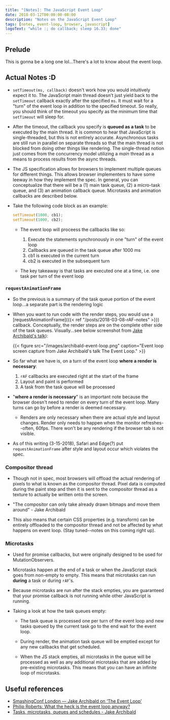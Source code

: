 ```yaml
---
title: "[Notes]: The JavaScript Event Loop"
date: 2018-03-12T00:00:00-08:00
description: "Notes on the JavaScript Event Loop"
tags: [notes, event-loop, browser, javascript]
logoText: "while :; do callback; sleep 16.33; done"
---
```


## Prelude

This is gonna be a long one lol...There's a lot to know about the event loop.

## Actual Notes :D

- `setTimeout(ms, callback)` doesn't work how you would intuitively expect it to. The JavaScript
  main thread doesn't just yield back to the `setTimeout` callback exactly after the specified `ms`.
  It must wait for a "turn" of the event loop in addition to the specified timeout. So really, you
  should think of the timeout you specify as the minimum time that `setTimeout` will sleep for.

- After the timeout, the callback you specify is **queued as a task** to be executed by the main
  thread. It is common to hear that JavaScript is single-threaded, but this is not entirely
  accurate. Asynchronous tasks are still run in parallel on separate threads so that the main thread
  is not blocked from doing other things like rendering. The single-thread notion just comes from
  the concurrency model utilizing a _main_ thread as a means to process results from the async
  threads.

- The JS specification allows for browsers to implement multiple queues for different things. This
  allows browser implementers to have some leeway in how they implement the spec. In general, you
  can conceptualize that there will be a (1) main task queue, (2) a micro-task queue, and (3) an
  animation callback queue. Microtasks and animation callbacks are described below.

- Take the following code block as an example:

  ```javascript
  setTimeout(1000, cb1);
  setTimeout(1000, cb2);
  ```

  - The event loop will proceess the callbacks like so:

    1. Execute the statements synchronously in one "turn" of the event loop
    1. Callbacks are queued in the task queue after 1000 ms
    1. cb1 is executed in the current turn
    1. cb2 is executed in the subsequent turn

  - The key takeaway is that tasks are executed one at a time, i.e. one task per turn of the event
    loop

### `requestAnimationFrame`

- So the previous is a summary of the task queue portion of the event loop...a separate part is the
  rendering logic

- When you want to run code with the render steps, you would use a
  [requestAnimationFrame]({{< ref "/posts/2018-03-08-rAF-notes" >}}) callback. Conceptually, the
  render steps are on the complete other side of the task queues. Visually...see below screenshot
  from [Jake Archibald's talk](https://vimeo.com/254947206)):

  {{< figure src="/images/archibald-event-loop.png" caption="Event loop screen capture from Jake Archibald's talk The Event Loop." >}}

- So far what we have is, on a turn of the event loop **where a render is necessary**:

  1. `rAF` callbacks are executed right at the start of the frame
  1. Layout and paint is performed
  1. A task from the task queue will be processed

- "**where a render is necessary**" is an important note because the browser doesn't need to render
  on every turn of the event loop. Many turns can go by before a render is deemed necessary.

  - Renders are only necessary when there are actual style and layout changes. Render only needs to
    happen when the monitor refreshes--often, 60fps. There won't be any rendering if the browser tab
    is not visible.

- As of this writing (3-15-2018), Safari and Edge(?) put `requestAnimationFrame` after style and
  layout occur which violates the spec.

### Compositor thread

- Though not in spec, most browsers will offload the actual rendering of pixels to what is known as
  the compositor thread. Pixel data is computed during the paint step and then it is sent to the
  compositor thread as a texture to actually be written onto the screen.

- "The compositor can only take already drawn bitmaps and move them around" - Jake Archibald

- This also means that certain CSS properties (e.g. transform) can be entirely offloaded to the
  compositor thread and not be affected by what happens on event loop. (Stay tuned--notes on this
  coming right up).

### Microtasks

- Used for promise callbacks, but were originally designed to be used for MutationObservers.

- Microtasks happen at the end of a task or when the JavaScript stack goes from non-empty to empty.
  This means that microtasks can run **during** a task or during `rAF`'s.

- Because microtasks are run after the stack empties, you are guaranteed that your promise callback
  is not running while other JavaScript is running.

- Taking a look at how the task queues empty:

  - The task queue is processed one per turn of the event loop and new tasks queued by the current
    task go to the end wait for the event loop.

  - During render, the animation task queue will be emptied except for any new callbacks that get
    scheduled.

  - When the JS stack empties, all microtasks in the queue will be processed as well as any
    additional microtasks that are added by pre-existing microtasks. This means that you can have an
    infinite loop of microtasks.

## Useful references

- [SmashingConf London — Jake Archibald on ‘The Event Loop’](https://vimeo.com/254947206)
- [Philip Roberts: What the heck is the event loop anyway?](https://www.youtube.com/watch?v=8aGhZQkoFbQ)
- [Tasks, microtasks, queues and schedules - Jake Archibald](https://jakearchibald.com/2015/tasks-microtasks-queues-and-schedules/)
